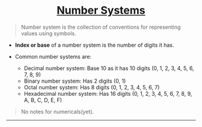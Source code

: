 <center> <u> <h1> Number Systems </h1> </u> </center>

> Number system is the collection of conventions for representing values using symbols.

- **Index or base** of a number system is the number of digits it has.

- Common number systems are:
    - Decimal number system: Base 10 as it has 10 digits (0, 1, 2, 3, 4, 5, 6, 7, 8, 9)
    - Binary number system: Has 2 digits (0, 1)
    - Octal number system: Has 8 digits (0, 1, 2, 3, 4, 5, 6, 7)
    - Hexadecimal number system: Has 16 digits (0, 1, 2, 3, 4, 5, 6, 7, 8, 9, A, B, C, D, E, F)

> No notes for numericals(yet).

---